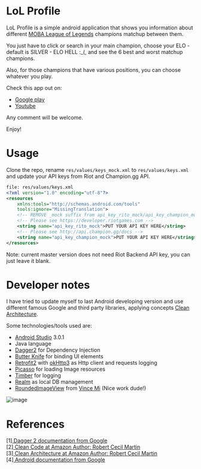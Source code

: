 LoL Profile
==============

LoL Profile is a simple android application that shows you information
about different [MOBA League of Legends](https://leagueoflegends.com) champions matchup between them.

You just have to click or search in your main champion, choose your 
ELO - default is SILVER - ELO HELL :_(, and see the 6 best and worst matchup 
champions. 
 
Also, for those champions that have various positions, you can choose whatever
you play.

Check this app out on:
- [Google play](https://play.google.com/store/apps/details?id=oob.lolprofile)
- [Youtube](https://youtu.be/bMbBYzfjqn8)

Any comment will be welcome.

Enjoy!
 
# Usage

Clone the repo, rename `res/values/keys_mock.xml` to `res/values/keys.xml` 
and update your API keys from Riot and Champion.gg API.

```xml
file: res/values/keys.xml
<?xml version="1.0" encoding="utf-8"?>
<resources
    xmlns:tools="http://schemas.android.com/tools"
    tools:ignore="MissingTranslation">
    <!-- REMOVE _mock suffix from api_key_rito_mock/api_key_champion_mock keys in your keys.xml -->
    <!-- Please see https://developer.riotgames.com -->
    <string name="api_key_rito_mock">PUT YOUR API KEY HERE</string>
    <!-- Please see http://api.champion.gg/docs -->
    <string name="api_key_champion_mock">PUT YOUR API KEY HERE</string>
</resources>
```

Note: current master version does not need Riot Backend API key, you can 
just leave it blank.

# Developer notes

I have tried to update myself to last Android developing version and 
use different famous Google and third party libraries, applying concepts 
[Clean Architecture](https://8thlight.com/blog/uncle-bob/2012/08/13/the-clean-architecture.html). 

Some technologies/tools used are:
- [Android Studio](https://developer.android.com/studio/index.html) 3.0.1
- Java language
- [Dagger2](https://github.com/google/dagger) for Dependency Injection
- [Butter Knife](https://github.com/JakeWharton/butterknife) for binding UI elements
- [Retrofit2](https://github.com/square/retrofit) with [okHttp3](https://github.com/square/okhttp) as Http client and requests logging
- [Picasso](https://github.com/square/picasso) for loading Image resources
- [Timber](https://github.com/JakeWharton/timber) for logging
- [Realm](https://github.com/realm/realm-java) as local DB management
- [RoundedImageView](https://github.com/vinc3m1/RoundedImageView) from [Vince Mi](https://github.com/vinc3m1) (Nice work dude!)

![image](https://user-images.githubusercontent.com/11597234/33989292-3f18e720-e0c7-11e7-959f-1ce5b1e4a63c.png)

# References

[1]<a href="https://google.github.io/dagger/" target="_blank"> 
    Dagger 2 documentation from Google
    </a>
    <br/>
[2]<a href="https://www.amazon.com/Clean-Code-Handbook-Software-Craftsmanship/dp/0132350882" target="_blank"> 
    Clean Code at Amazon 
    </a>
    <a href="https://en.wikipedia.org/wiki/Robert_Cecil_Martin" target="_blank">
    Author: Robert Cecil Martin
    </a>
    <br/>
[3]<a href="https://www.amazon.com/Clean-Architecture-Craftsmans-Software-Structure/dp/0134494164" target="_blank"> 
    Clean Architecture at Amazon 
    </a>
    <a href="https://en.wikipedia.org/wiki/Robert_Cecil_Martin" target="_blank">
    Author: Robert Cecil Martin
    </a>
    <br/>
[4]<a href="https://developer.android.com" target="_blank"> 
    Android documentation from Google
    </a>
    <br/>